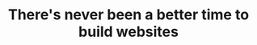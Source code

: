 ---
title: There's never been a better time to build websites
layout: bookmark
tags:
  - Tech
description: We're closing in on the end of 2021 and I'm as excited now about building websites as I've been in ~25 years. 
link: https://www.simeongriggs.dev/there-has-never-been-a-better-time-to-build-websites
share:
---